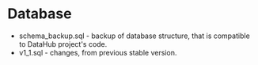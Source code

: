 # Database

- schema_backup.sql - backup of database structure, that is compatible to DataHub project's code.
- v1_1.sql - changes, from previous stable version.
